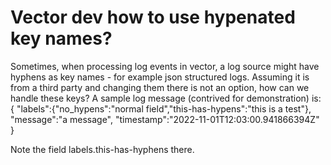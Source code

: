 
# Vector dev how to use hypenated key names?

Sometimes, when processing log events in vector, a log source might have hyphens as key names - for example json structured logs. Assuming it is from a third party and changing them there is not an option, how can we handle these keys?
A sample log message (contrived for demonstration) is:
{
  "labels":{"no_hypens":"normal field","this-has-hypens":"this is a test"},
  "message":"a message",
  "timestamp":"2022-11-01T12:03:00.941866394Z"
}

Note the field labels.this-has-hyphens there.

        